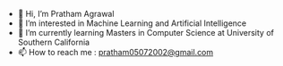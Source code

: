 - 👋 Hi, I’m Pratham Agrawal
- 👀 I’m interested in Machine Learning and Artificial Intelligence
- 🌱 I’m currently learning Masters in Computer Science at University of Southern California
- 📫 How to reach me : pratham05072002@gmail.com

<!---
prathamagrawal05/prathamagrawal05 is a ✨ special ✨ repository because its `README.md` (this file) appears on your GitHub profile.
You can click the Preview link to take a look at your changes.
--->
